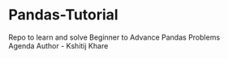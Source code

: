 # Pandas-Tutorial
Repo to learn and solve Beginner to Advance Pandas Problems
<br>
Agenda
Author - Kshitij Khare